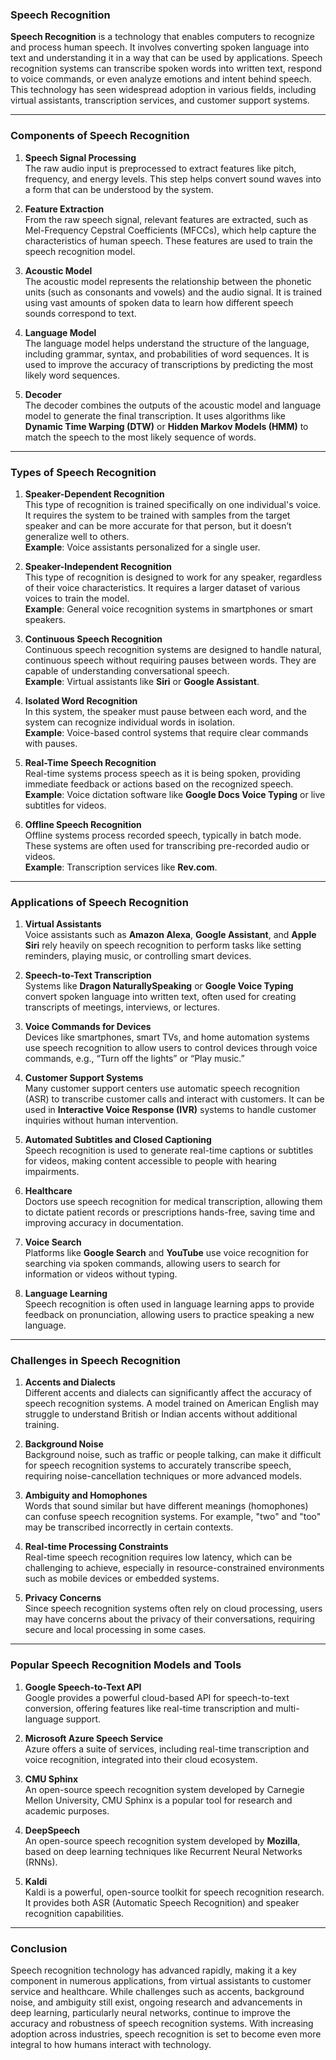 ### **Speech Recognition**

**Speech Recognition** is a technology that enables computers to recognize and process human speech. It involves converting spoken language into text and understanding it in a way that can be used by applications. Speech recognition systems can transcribe spoken words into written text, respond to voice commands, or even analyze emotions and intent behind speech. This technology has seen widespread adoption in various fields, including virtual assistants, transcription services, and customer support systems.

---

### **Components of Speech Recognition**

1. **Speech Signal Processing**  
   The raw audio input is preprocessed to extract features like pitch, frequency, and energy levels. This step helps convert sound waves into a form that can be understood by the system.

2. **Feature Extraction**  
   From the raw speech signal, relevant features are extracted, such as Mel-Frequency Cepstral Coefficients (MFCCs), which help capture the characteristics of human speech. These features are used to train the speech recognition model.

3. **Acoustic Model**  
   The acoustic model represents the relationship between the phonetic units (such as consonants and vowels) and the audio signal. It is trained using vast amounts of spoken data to learn how different speech sounds correspond to text.

4. **Language Model**  
   The language model helps understand the structure of the language, including grammar, syntax, and probabilities of word sequences. It is used to improve the accuracy of transcriptions by predicting the most likely word sequences.

5. **Decoder**  
   The decoder combines the outputs of the acoustic model and language model to generate the final transcription. It uses algorithms like **Dynamic Time Warping (DTW)** or **Hidden Markov Models (HMM)** to match the speech to the most likely sequence of words.

---

### **Types of Speech Recognition**

1. **Speaker-Dependent Recognition**  
   This type of recognition is trained specifically on one individual's voice. It requires the system to be trained with samples from the target speaker and can be more accurate for that person, but it doesn’t generalize well to others.  
   **Example**: Voice assistants personalized for a single user.

2. **Speaker-Independent Recognition**  
   This type of recognition is designed to work for any speaker, regardless of their voice characteristics. It requires a larger dataset of various voices to train the model.  
   **Example**: General voice recognition systems in smartphones or smart speakers.

3. **Continuous Speech Recognition**  
   Continuous speech recognition systems are designed to handle natural, continuous speech without requiring pauses between words. They are capable of understanding conversational speech.  
   **Example**: Virtual assistants like **Siri** or **Google Assistant**.

4. **Isolated Word Recognition**  
   In this system, the speaker must pause between each word, and the system can recognize individual words in isolation.  
   **Example**: Voice-based control systems that require clear commands with pauses.

5. **Real-Time Speech Recognition**  
   Real-time systems process speech as it is being spoken, providing immediate feedback or actions based on the recognized speech.  
   **Example**: Voice dictation software like **Google Docs Voice Typing** or live subtitles for videos.

6. **Offline Speech Recognition**  
   Offline systems process recorded speech, typically in batch mode. These systems are often used for transcribing pre-recorded audio or videos.  
   **Example**: Transcription services like **Rev.com**.

---

### **Applications of Speech Recognition**

1. **Virtual Assistants**  
   Voice assistants such as **Amazon Alexa**, **Google Assistant**, and **Apple Siri** rely heavily on speech recognition to perform tasks like setting reminders, playing music, or controlling smart devices.

2. **Speech-to-Text Transcription**  
   Systems like **Dragon NaturallySpeaking** or **Google Voice Typing** convert spoken language into written text, often used for creating transcripts of meetings, interviews, or lectures.

3. **Voice Commands for Devices**  
   Devices like smartphones, smart TVs, and home automation systems use speech recognition to allow users to control devices through voice commands, e.g., “Turn off the lights” or “Play music.”

4. **Customer Support Systems**  
   Many customer support centers use automatic speech recognition (ASR) to transcribe customer calls and interact with customers. It can be used in **Interactive Voice Response (IVR)** systems to handle customer inquiries without human intervention.

5. **Automated Subtitles and Closed Captioning**  
   Speech recognition is used to generate real-time captions or subtitles for videos, making content accessible to people with hearing impairments.

6. **Healthcare**  
   Doctors use speech recognition for medical transcription, allowing them to dictate patient records or prescriptions hands-free, saving time and improving accuracy in documentation.

7. **Voice Search**  
   Platforms like **Google Search** and **YouTube** use voice recognition for searching via spoken commands, allowing users to search for information or videos without typing.

8. **Language Learning**  
   Speech recognition is often used in language learning apps to provide feedback on pronunciation, allowing users to practice speaking a new language.

---

### **Challenges in Speech Recognition**

1. **Accents and Dialects**  
   Different accents and dialects can significantly affect the accuracy of speech recognition systems. A model trained on American English may struggle to understand British or Indian accents without additional training.

2. **Background Noise**  
   Background noise, such as traffic or people talking, can make it difficult for speech recognition systems to accurately transcribe speech, requiring noise-cancellation techniques or more advanced models.

3. **Ambiguity and Homophones**  
   Words that sound similar but have different meanings (homophones) can confuse speech recognition systems. For example, "two" and "too" may be transcribed incorrectly in certain contexts.

4. **Real-time Processing Constraints**  
   Real-time speech recognition requires low latency, which can be challenging to achieve, especially in resource-constrained environments such as mobile devices or embedded systems.

5. **Privacy Concerns**  
   Since speech recognition systems often rely on cloud processing, users may have concerns about the privacy of their conversations, requiring secure and local processing in some cases.

---

### **Popular Speech Recognition Models and Tools**

1. **Google Speech-to-Text API**  
   Google provides a powerful cloud-based API for speech-to-text conversion, offering features like real-time transcription and multi-language support.

2. **Microsoft Azure Speech Service**  
   Azure offers a suite of services, including real-time transcription and voice recognition, integrated into their cloud ecosystem.

3. **CMU Sphinx**  
   An open-source speech recognition system developed by Carnegie Mellon University, CMU Sphinx is a popular tool for research and academic purposes.

4. **DeepSpeech**  
   An open-source speech recognition system developed by **Mozilla**, based on deep learning techniques like Recurrent Neural Networks (RNNs).

5. **Kaldi**  
   Kaldi is a powerful, open-source toolkit for speech recognition research. It provides both ASR (Automatic Speech Recognition) and speaker recognition capabilities.

---

### **Conclusion**

Speech recognition technology has advanced rapidly, making it a key component in numerous applications, from virtual assistants to customer service and healthcare. While challenges such as accents, background noise, and ambiguity still exist, ongoing research and advancements in deep learning, particularly neural networks, continue to improve the accuracy and robustness of speech recognition systems. With increasing adoption across industries, speech recognition is set to become even more integral to how humans interact with technology.
